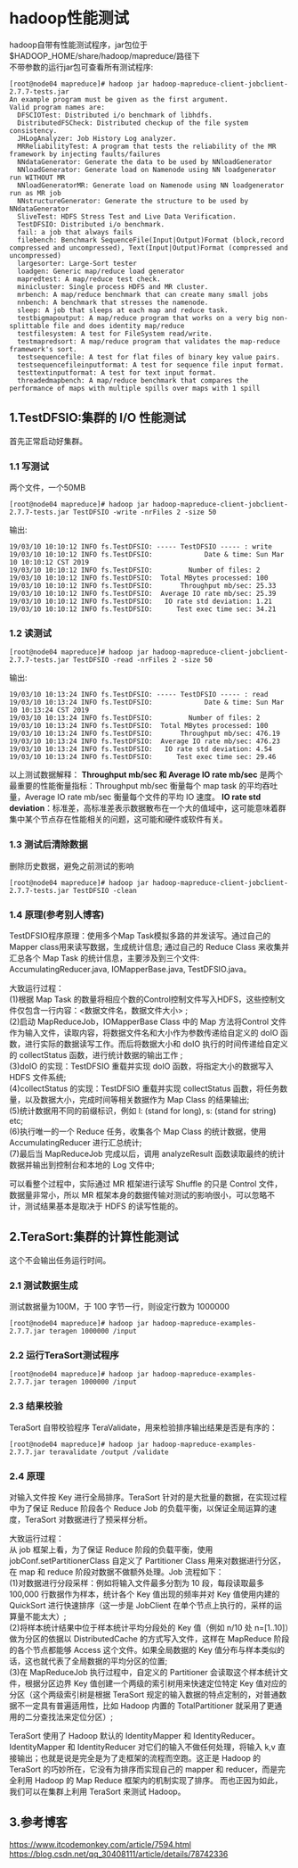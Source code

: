 # hadoop性能测试  

hadoop自带有性能测试程序，jar包位于$HADOOP_HOME/share/hadoop/mapreduce/路径下  
不带参数的运行jar包可查看所有测试程序:  
```
[root@node04 mapreduce]# hadoop jar hadoop-mapreduce-client-jobclient-2.7.7-tests.jar 
An example program must be given as the first argument.
Valid program names are:
  DFSCIOTest: Distributed i/o benchmark of libhdfs.
  DistributedFSCheck: Distributed checkup of the file system consistency.
  JHLogAnalyzer: Job History Log analyzer.
  MRReliabilityTest: A program that tests the reliability of the MR framework by injecting faults/failures
  NNdataGenerator: Generate the data to be used by NNloadGenerator
  NNloadGenerator: Generate load on Namenode using NN loadgenerator run WITHOUT MR
  NNloadGeneratorMR: Generate load on Namenode using NN loadgenerator run as MR job
  NNstructureGenerator: Generate the structure to be used by NNdataGenerator
  SliveTest: HDFS Stress Test and Live Data Verification.
  TestDFSIO: Distributed i/o benchmark.
  fail: a job that always fails
  filebench: Benchmark SequenceFile(Input|Output)Format (block,record compressed and uncompressed), Text(Input|Output)Format (compressed and uncompressed)
  largesorter: Large-Sort tester
  loadgen: Generic map/reduce load generator
  mapredtest: A map/reduce test check.
  minicluster: Single process HDFS and MR cluster.
  mrbench: A map/reduce benchmark that can create many small jobs
  nnbench: A benchmark that stresses the namenode.
  sleep: A job that sleeps at each map and reduce task.
  testbigmapoutput: A map/reduce program that works on a very big non-splittable file and does identity map/reduce
  testfilesystem: A test for FileSystem read/write.
  testmapredsort: A map/reduce program that validates the map-reduce framework's sort.
  testsequencefile: A test for flat files of binary key value pairs.
  testsequencefileinputformat: A test for sequence file input format.
  testtextinputformat: A test for text input format.
  threadedmapbench: A map/reduce benchmark that compares the performance of maps with multiple spills over maps with 1 spill
```  

## 1.TestDFSIO:集群的 I/O 性能测试  
首先正常启动好集群。  

### 1.1 写测试    
两个文件，一个50MB
```
[root@node04 mapreduce]# hadoop jar hadoop-mapreduce-client-jobclient-2.7.7-tests.jar TestDFSIO -write -nrFiles 2 -size 50  
```  
输出:  
```
19/03/10 10:10:12 INFO fs.TestDFSIO: ----- TestDFSIO ----- : write
19/03/10 10:10:12 INFO fs.TestDFSIO:             Date & time: Sun Mar 10 10:10:12 CST 2019
19/03/10 10:10:12 INFO fs.TestDFSIO:         Number of files: 2
19/03/10 10:10:12 INFO fs.TestDFSIO:  Total MBytes processed: 100
19/03/10 10:10:12 INFO fs.TestDFSIO:       Throughput mb/sec: 25.33
19/03/10 10:10:12 INFO fs.TestDFSIO:  Average IO rate mb/sec: 25.39
19/03/10 10:10:12 INFO fs.TestDFSIO:   IO rate std deviation: 1.21
19/03/10 10:10:12 INFO fs.TestDFSIO:      Test exec time sec: 34.21
``` 

### 1.2 读测试  
```
[root@node04 mapreduce]# hadoop jar hadoop-mapreduce-client-jobclient-2.7.7-tests.jar TestDFSIO -read -nrFiles 2 -size 50  
```  
输出:  
```
19/03/10 10:13:24 INFO fs.TestDFSIO: ----- TestDFSIO ----- : read
19/03/10 10:13:24 INFO fs.TestDFSIO:             Date & time: Sun Mar 10 10:13:24 CST 2019
19/03/10 10:13:24 INFO fs.TestDFSIO:         Number of files: 2
19/03/10 10:13:24 INFO fs.TestDFSIO:  Total MBytes processed: 100
19/03/10 10:13:24 INFO fs.TestDFSIO:       Throughput mb/sec: 476.19
19/03/10 10:13:24 INFO fs.TestDFSIO:  Average IO rate mb/sec: 476.23
19/03/10 10:13:24 INFO fs.TestDFSIO:   IO rate std deviation: 4.54
19/03/10 10:13:24 INFO fs.TestDFSIO:      Test exec time sec: 29.46
```    

以上测试数据解释：
**Throughput mb/sec 和 Average IO rate mb/sec** 是两个最重要的性能衡量指标：Throughput mb/sec 衡量每个 map task 的平均吞吐量，Average IO rate mb/sec 衡量每个文件的平均 IO 速度。
**IO rate std deviation**：标准差，高标准差表示数据散布在一个大的值域中，这可能意味着群集中某个节点存在性能相关的问题，这可能和硬件或软件有关。

### 1.3 测试后清除数据  
删除历史数据，避免之前测试的影响  
``` 
[root@node04 mapreduce]# hadoop jar hadoop-mapreduce-client-jobclient-2.7.7-tests.jar TestDFSIO -clean
```  

### 1.4 原理(参考别人博客)  
TestDFSIO程序原理：使用多个Map Task模拟多路的并发读写。通过自己的Mapper class用来读写数据，生成统计信息; 通过自己的 Reduce Class 来收集并汇总各个 Map Task 的统计信息，主要涉及到三个文件: AccumulatingReducer.java, IOMapperBase.java, TestDFSIO.java。  

大致运行过程：  
(1)根据 Map Task 的数量将相应个数的Control控制文件写入HDFS，这些控制文件仅包含一行内容：<数据文件名，数据文件大小> ;  
(2)启动 MapReduceJob，IOMapperBase Class 中的 Map 方法将Control 文件作为输入文件，读取内容，将数据文件名和大小作为参数传递给自定义的 doIO 函数，进行实际的数据读写工作。而后将数据大小和 doIO 执行的时间传递给自定义的 collectStatus 函数，进行统计数据的输出工作 ;  
(3)doIO 的实现：TestDFSIO 重载并实现 doIO 函数，将指定大小的数据写入 HDFS 文件系统;  
(4)collectStatus 的实现：TestDFSIO 重载并实现 collectStatus 函数，将任务数量，以及数据大小，完成时间等相关数据作为 Map Class 的结果输出;  
(5)统计数据用不同的前缀标识，例如 l: (stand for long), s: (stand for string) etc;  
(6)执行唯一的一个 Reduce 任务，收集各个 Map Class 的统计数据，使用 AccumulatingReducer 进行汇总统计;    
(7)最后当 MapReduceJob 完成以后，调用 analyzeResult 函数读取最终的统计数据并输出到控制台和本地的 Log 文件中;    

可以看整个过程中，实际通过 MR 框架进行读写 Shuffle 的只是 Control 文件，数据量非常小，所以 MR 框架本身的数据传输对测试的影响很小，可以忽略不计，测试结果基本是取决于 HDFS 的读写性能的。  

## 2.TeraSort:集群的计算性能测试   
这个不会输出任务运行时间。
### 2.1 测试数据生成
测试数据量为100M，于 100 字节一行，则设定行数为 1000000  
```
[root@node04 mapreduce]# hadoop jar hadoop-mapreduce-examples-2.7.7.jar teragen 1000000 /input
```  
### 2.2 运行TeraSort测试程序  
```
[root@node04 mapreduce]# hadoop jar hadoop-mapreduce-examples-2.7.7.jar teragen 1000000 /input
```  

### 2.3 结果校验  
TeraSort 自带校验程序 TeraValidate，用来检验排序输出结果是否是有序的： 
```
[root@node04 mapreduce]# hadoop jar hadoop-mapreduce-examples-2.7.7.jar teravalidate /output /validate
```  

### 2.4 原理  
对输入文件按 Key 进行全局排序。TeraSort 针对的是大批量的数据，在实现过程中为了保证 Reduce 阶段各个 Reduce Job 的负载平衡，以保证全局运算的速度，TeraSort 对数据进行了预采样分析。  

大致运行过程：  
从 job 框架上看，为了保证 Reduce 阶段的负载平衡，使用 jobConf.setPartitionerClass 自定义了 Partitioner Class 用来对数据进行分区，在 map 和 reduce 阶段对数据不做额外处理。Job 流程如下：  
(1)对数据进行分段采样：例如将输入文件最多分割为 10 段，每段读取最多 100,000 行数据作为样本，统计各个 Key 值出现的频率并对 Key 值使用内建的 QuickSort 进行快速排序（这一步是 JobClient 在单个节点上执行的，采样的运算量不能太大）;  
(2)将样本统计结果中位于样本统计平均分段处的 Key 值（例如 n/10 处 n=[1..10]）做为分区的依据以 DistributedCache 的方式写入文件，这样在 MapReduce 阶段的各个节点都能够 Access 这个文件。如果全局数据的 Key 值分布与样本类似的话，这也就代表了全局数据的平均分区的位置;  
(3)在 MapReduceJob 执行过程中，自定义的 Partitioner 会读取这个样本统计文件，根据分区边界 Key 值创建一个两级的索引树用来快速定位特定 Key 值对应的分区（这个两级索引树是根据 TeraSort 规定的输入数据的特点定制的，对普通数据不一定具有普遍适用性，比如 Hadoop 内置的 TotalPartitioner 就采用了更通用的二分查找法来定位分区）;  

TeraSort 使用了 Hadoop 默认的 IdentityMapper 和 IdentityReducer。IdentityMapper 和 IdentityReducer 对它们的输入不做任何处理，将输入 k,v 直接输出；也就是说是完全是为了走框架的流程而空跑。这正是 Hadoop 的 TeraSort 的巧妙所在，它没有为排序而实现自己的 mapper 和 reducer，而是完全利用 Hadoop 的 Map Reduce 框架内的机制实现了排序。 而也正因为如此，我们可以在集群上利用 TeraSort 来测试 Hadoop。  
## 3.参考博客  
https://www.itcodemonkey.com/article/7594.html  
https://blog.csdn.net/qq_30408111/article/details/78742336